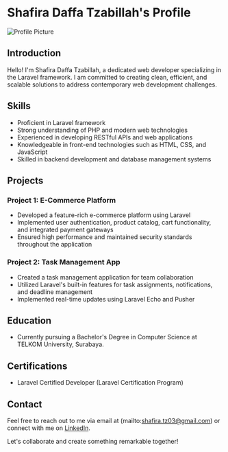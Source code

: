 # Shafira Daffa Tzabillah's Profile

![Profile Picture]([[https://example.com/profile-picture.jpg](https://www.balisafarimarinepark.com/wp-content/uploads/2023/07/MONYET-600x400.webp?p=47516)](https://www.balisafarimarinepark.com/wp-content/uploads/2023/07/MONYET-600x400.webp?p=47516))

## Introduction

Hello! I'm Shafira Daffa Tzabillah, a dedicated web developer specializing in the Laravel framework. I am committed to creating clean, efficient, and scalable solutions to address contemporary web development challenges.

## Skills

- Proficient in Laravel framework
- Strong understanding of PHP and modern web technologies
- Experienced in developing RESTful APIs and web applications
- Knowledgeable in front-end technologies such as HTML, CSS, and JavaScript
- Skilled in backend development and database management systems

## Projects

### Project 1: E-Commerce Platform
- Developed a feature-rich e-commerce platform using Laravel
- Implemented user authentication, product catalog, cart functionality, and integrated payment gateways
- Ensured high performance and maintained security standards throughout the application

### Project 2: Task Management App
- Created a task management application for team collaboration
- Utilized Laravel's built-in features for task assignments, notifications, and deadline management
- Implemented real-time updates using Laravel Echo and Pusher

## Education

- Currently pursuing a Bachelor's Degree in Computer Science at TELKOM University, Surabaya.

## Certifications

- Laravel Certified Developer (Laravel Certification Program)

## Contact

Feel free to reach out to me via email at (mailto:shafira.tz03@gmail.com) or connect with me on [LinkedIn](https://www.linkedin.com/in/firatzblh).

Let's collaborate and create something remarkable together!
